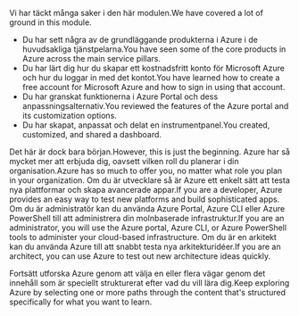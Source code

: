 <span data-ttu-id="f0c0b-101">Vi har täckt många saker i den här modulen.</span><span class="sxs-lookup"><span data-stu-id="f0c0b-101">We have covered a lot of ground in this module.</span></span> 

- <span data-ttu-id="f0c0b-102">Du har sett några av de grundläggande produkterna i Azure i de huvudsakliga tjänstpelarna.</span><span class="sxs-lookup"><span data-stu-id="f0c0b-102">You have seen some of the core products in Azure across the main service pillars.</span></span>
- <span data-ttu-id="f0c0b-103">Du har lärt dig hur du skapar ett kostnadsfritt konto för Microsoft Azure och hur du loggar in med det kontot.</span><span class="sxs-lookup"><span data-stu-id="f0c0b-103">You have learned how to create a free account for Microsoft Azure and how to sign in using that account.</span></span> 
- <span data-ttu-id="f0c0b-104">Du har granskat funktionerna i Azure Portal och dess anpassningsalternativ.</span><span class="sxs-lookup"><span data-stu-id="f0c0b-104">You reviewed the features of the Azure portal and its customization options.</span></span> 
- <span data-ttu-id="f0c0b-105">Du har skapat, anpassat och delat en instrumentpanel.</span><span class="sxs-lookup"><span data-stu-id="f0c0b-105">You created, customized, and shared a dashboard.</span></span>

<span data-ttu-id="f0c0b-106">Det här är dock bara början.</span><span class="sxs-lookup"><span data-stu-id="f0c0b-106">However, this is just the beginning.</span></span> <span data-ttu-id="f0c0b-107">Azure har så mycket mer att erbjuda dig, oavsett vilken roll du planerar i din organisation.</span><span class="sxs-lookup"><span data-stu-id="f0c0b-107">Azure has so much to offer you, no matter what role you plan in your organization.</span></span> <span data-ttu-id="f0c0b-108">Om du är utvecklare så är Azure ett enkelt sätt att testa nya plattformar och skapa avancerade appar.</span><span class="sxs-lookup"><span data-stu-id="f0c0b-108">If you are a developer, Azure provides an easy way to test new platforms and build sophisticated apps.</span></span> <span data-ttu-id="f0c0b-109">Om du är administratör kan du använda Azure Portal, Azure CLI eller Azure PowerShell till att administrera din molnbaserade infrastruktur.</span><span class="sxs-lookup"><span data-stu-id="f0c0b-109">If you are an administrator, you will use the Azure portal, Azure CLI, or Azure PowerShell tools to administer your cloud-based infrastructure.</span></span> <span data-ttu-id="f0c0b-110">Om du är en arkitekt kan du använda Azure till att snabbt testa nya arkitekturidéer.</span><span class="sxs-lookup"><span data-stu-id="f0c0b-110">If you are an architect, you can use Azure to test out new architecture ideas quickly.</span></span>

<span data-ttu-id="f0c0b-111">Fortsätt utforska Azure genom att välja en eller flera vägar genom det innehåll som är speciellt strukturerat efter vad du vill lära dig.</span><span class="sxs-lookup"><span data-stu-id="f0c0b-111">Keep exploring Azure by selecting one or more paths through the content that's structured specifically for what you want to learn.</span></span>